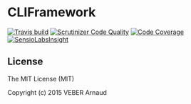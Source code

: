 # CLIFramework

[![Travis build](https://travis-ci.org/VEBERArnaud/CLIFramework.svg?branch=master)](https://travis-ci.org/VEBERArnaud/CLIFramework)
[![Scrutinizer Code Quality](https://scrutinizer-ci.com/g/VEBERArnaud/CLIFramework/badges/quality-score.png?b=master)](https://scrutinizer-ci.com/g/VEBERArnaud/CLIFramework/?branch=master)
[![Code Coverage](https://scrutinizer-ci.com/g/VEBERArnaud/CLIFramework/badges/coverage.png?b=master)](https://scrutinizer-ci.com/g/VEBERArnaud/CLIFramework/?branch=master)
[![SensioLabsInsight](https://insight.sensiolabs.com/projects/cfcbcffc-48d5-4364-8ef9-8235849711cd/mini.png)](https://insight.sensiolabs.com/projects/cfcbcffc-48d5-4364-8ef9-8235849711cd)

## License

The MIT License (MIT)

Copyright (c) 2015 VEBER Arnaud
